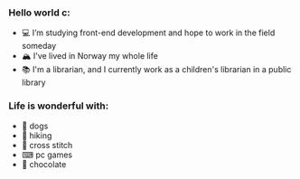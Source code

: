 ### Hello world c:

- 💻 I’m studying front-end development and hope to work in the field someday
- 🏔 I've lived in Norway my whole life
- 📚 I'm a librarian, and I currently work as a children's librarian in a public library


### Life is wonderful with:
- 🐶 dogs
- 🥾 hiking
- 🧵 cross stitch
- ⌨ pc games
- 🍫 chocolate

